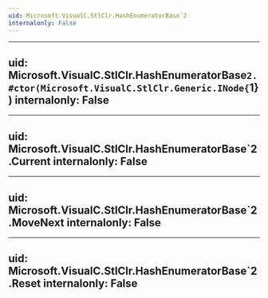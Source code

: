 ```yaml
---
uid: Microsoft.VisualC.StlClr.HashEnumeratorBase`2
internalonly: False
---
```


---
uid: Microsoft.VisualC.StlClr.HashEnumeratorBase`2.#ctor(Microsoft.VisualC.StlClr.Generic.INode{`1})
internalonly: False
---

---
uid: Microsoft.VisualC.StlClr.HashEnumeratorBase`2.Current
internalonly: False
---

---
uid: Microsoft.VisualC.StlClr.HashEnumeratorBase`2.MoveNext
internalonly: False
---

---
uid: Microsoft.VisualC.StlClr.HashEnumeratorBase`2.Reset
internalonly: False
---
